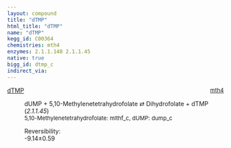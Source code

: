 ```yaml
---
layout: compound
title: "dTMP"
html_title: "dTMP"
name: "dTMP"
kegg_id: C00364
chemistries: mth4
enzymes: 2.1.1.148 2.1.1.45
native: true
bigg_id: dtmp_c
indirect_via:
---
```

<dl><dt class="rs-product"><a class="link-dark" data-bs-html="true" data-bs-title="KEGG: C00364" data-bs-toggle="tooltip" href="{{ site.url }}{{ site.baseurl }}/compounds/C00364">dTMP</a><span style="float: right; max-width: 40%"><a class="link-dark opacity-50" href="{{ site.url }}{{ site.baseurl }}/chemistries/mth4" style="font-size: small; word-wrap: anywhere;">mth4</a></span></dt><dd><p>dUMP + 5,10-Methylenetetrahydrofolate ⇄ Dihydrofolate + dTMP (<i>2.1.1.45</i>)<br/><span style="font-size: small;"><span data-bs-html="true" data-bs-title="KEGG: C00143" data-bs-toggle="tooltip">5,10-Methylenetetrahydrofolate</span>: mlthf_c, <span data-bs-html="true" data-bs-title="KEGG: C00365" data-bs-toggle="tooltip">dUMP</span>: dump_c</span><br/><div class="reversibility_info">Reversibility: <div class="progress" style="flex-direction: row-reverse;"><div aria-valuemax="10" aria-valuemin="0" aria-valuenow="-9.137089926120053" class="progress-bar bg-success" role="progressbar" style="width: 91.37%"></div><div aria-valuemax="10" aria-valuemin="0" aria-valuenow="-9.137089926120053" class="progress-bar bg-warning" role="progressbar" style="width: 5.94%"></div></div><span>-9.14±0.59</span><div class="progress"><div aria-valuemax="10" aria-valuemin="0" aria-valuenow="-9.137089926120053" class="progress-bar bg-danger" role="progressbar" style="width: 0%"></div></div></div></p><dl></dl></dd></dl>